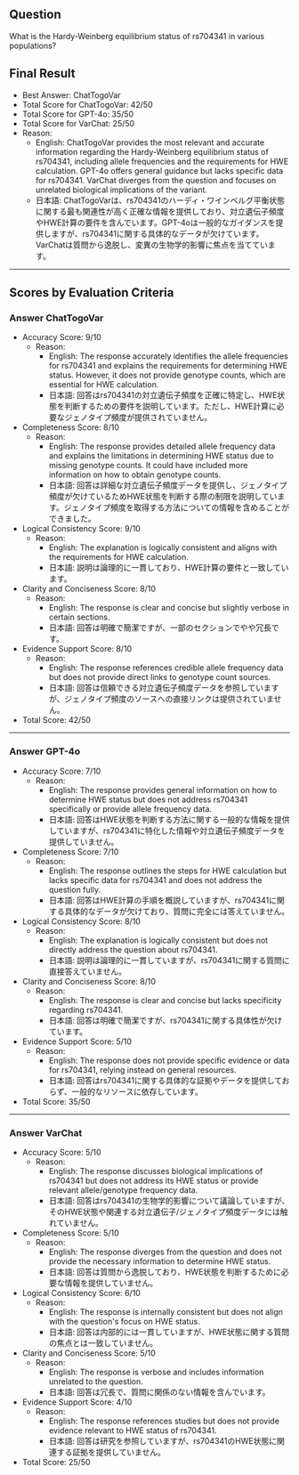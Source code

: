 ## Question

What is the Hardy-Weinberg equilibrium status of rs704341 in various populations?

## Final Result

- Best Answer: ChatTogoVar
- Total Score for ChatTogoVar: 42/50
- Total Score for GPT-4o: 35/50
- Total Score for VarChat: 25/50
- Reason:
  - English: ChatTogoVar provides the most relevant and accurate information regarding the Hardy-Weinberg equilibrium status of rs704341, including allele frequencies and the requirements for HWE calculation. GPT-4o offers general guidance but lacks specific data for rs704341. VarChat diverges from the question and focuses on unrelated biological implications of the variant.
  - 日本語: ChatTogoVarは、rs704341のハーディ・ワインベルグ平衡状態に関する最も関連性が高く正確な情報を提供しており、対立遺伝子頻度やHWE計算の要件を含んでいます。GPT-4oは一般的なガイダンスを提供しますが、rs704341に関する具体的なデータが欠けています。VarChatは質問から逸脱し、変異の生物学的影響に焦点を当てています。

---

## Scores by Evaluation Criteria

### Answer ChatTogoVar
- Accuracy Score: 9/10
  - Reason: 
    - English: The response accurately identifies the allele frequencies for rs704341 and explains the requirements for determining HWE status. However, it does not provide genotype counts, which are essential for HWE calculation.
    - 日本語: 回答はrs704341の対立遺伝子頻度を正確に特定し、HWE状態を判断するための要件を説明しています。ただし、HWE計算に必要なジェノタイプ頻度が提供されていません。
- Completeness Score: 8/10
  - Reason: 
    - English: The response provides detailed allele frequency data and explains the limitations in determining HWE status due to missing genotype counts. It could have included more information on how to obtain genotype counts.
    - 日本語: 回答は詳細な対立遺伝子頻度データを提供し、ジェノタイプ頻度が欠けているためHWE状態を判断する際の制限を説明しています。ジェノタイプ頻度を取得する方法についての情報を含めることができました。
- Logical Consistency Score: 9/10
  - Reason: 
    - English: The explanation is logically consistent and aligns with the requirements for HWE calculation.
    - 日本語: 説明は論理的に一貫しており、HWE計算の要件と一致しています。
- Clarity and Conciseness Score: 8/10
  - Reason: 
    - English: The response is clear and concise but slightly verbose in certain sections.
    - 日本語: 回答は明確で簡潔ですが、一部のセクションでやや冗長です。
- Evidence Support Score: 8/10
  - Reason: 
    - English: The response references credible allele frequency data but does not provide direct links to genotype count sources.
    - 日本語: 回答は信頼できる対立遺伝子頻度データを参照していますが、ジェノタイプ頻度のソースへの直接リンクは提供されていません。
- Total Score: 42/50

---

### Answer GPT-4o
- Accuracy Score: 7/10
  - Reason: 
    - English: The response provides general information on how to determine HWE status but does not address rs704341 specifically or provide allele frequency data.
    - 日本語: 回答はHWE状態を判断する方法に関する一般的な情報を提供していますが、rs704341に特化した情報や対立遺伝子頻度データを提供していません。
- Completeness Score: 7/10
  - Reason: 
    - English: The response outlines the steps for HWE calculation but lacks specific data for rs704341 and does not address the question fully.
    - 日本語: 回答はHWE計算の手順を概説していますが、rs704341に関する具体的なデータが欠けており、質問に完全には答えていません。
- Logical Consistency Score: 8/10
  - Reason: 
    - English: The explanation is logically consistent but does not directly address the question about rs704341.
    - 日本語: 説明は論理的に一貫していますが、rs704341に関する質問に直接答えていません。
- Clarity and Conciseness Score: 8/10
  - Reason: 
    - English: The response is clear and concise but lacks specificity regarding rs704341.
    - 日本語: 回答は明確で簡潔ですが、rs704341に関する具体性が欠けています。
- Evidence Support Score: 5/10
  - Reason: 
    - English: The response does not provide specific evidence or data for rs704341, relying instead on general resources.
    - 日本語: 回答はrs704341に関する具体的な証拠やデータを提供しておらず、一般的なリソースに依存しています。
- Total Score: 35/50

---

### Answer VarChat
- Accuracy Score: 5/10
  - Reason: 
    - English: The response discusses biological implications of rs704341 but does not address its HWE status or provide relevant allele/genotype frequency data.
    - 日本語: 回答はrs704341の生物学的影響について議論していますが、そのHWE状態や関連する対立遺伝子/ジェノタイプ頻度データには触れていません。
- Completeness Score: 5/10
  - Reason: 
    - English: The response diverges from the question and does not provide the necessary information to determine HWE status.
    - 日本語: 回答は質問から逸脱しており、HWE状態を判断するために必要な情報を提供していません。
- Logical Consistency Score: 6/10
  - Reason: 
    - English: The response is internally consistent but does not align with the question's focus on HWE status.
    - 日本語: 回答は内部的には一貫していますが、HWE状態に関する質問の焦点とは一致していません。
- Clarity and Conciseness Score: 5/10
  - Reason: 
    - English: The response is verbose and includes information unrelated to the question.
    - 日本語: 回答は冗長で、質問に関係のない情報を含んでいます。
- Evidence Support Score: 4/10
  - Reason: 
    - English: The response references studies but does not provide evidence relevant to HWE status of rs704341.
    - 日本語: 回答は研究を参照していますが、rs704341のHWE状態に関連する証拠を提供していません。
- Total Score: 25/50